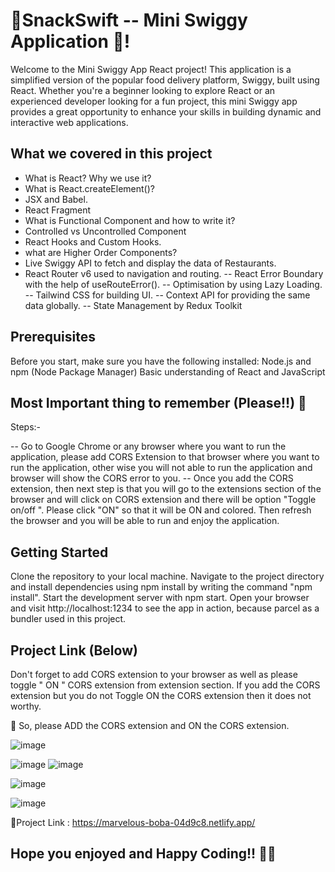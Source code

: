 # 🚀SnackSwift -- Mini Swiggy Application 🧡!

Welcome to the Mini Swiggy App React project! This application is a simplified version of the popular food delivery platform, Swiggy, built using React. Whether you're a beginner looking to explore React or an experienced developer looking for a fun project, this mini Swiggy app provides a great opportunity to enhance your skills in building dynamic and interactive web applications.

## What we covered in this project

- What is React? Why we use it?
- What is React.createElement()?
- JSX and Babel.
- React Fragment
- What is Functional Component and how to write it?
- Controlled vs Uncontrolled Component
- React Hooks and Custom Hooks.
- what are Higher Order Components?
- Live Swiggy API to fetch and display the data of Restaurants.
- React Router v6 used to navigation and routing.
-- React Error Boundary with the help of useRouteError().
-- Optimisation by using Lazy Loading.
-- Tailwind CSS for building UI.
-- Context API for providing the same data globally.
-- State Management by Redux Toolkit

## Prerequisites

Before you start, make sure you have the following installed:
Node.js and npm (Node Package Manager)
Basic understanding of React and JavaScript

## Most Important thing to remember (Please!!) 🚀

Steps:-

-- Go to Google Chrome or any browser where you want to run the application, please add CORS Extension to that browser where you want to run the application, other wise you will not able to run the application and browser will show the CORS error to you. 
-- Once you add the CORS extension, then next step is that you will go to the extensions section of the browser and will click on CORS extension and there will be option "Toggle on/off ". Please click "ON" so that it will be ON and colored. Then refresh the browser and you will be able to run and enjoy the application.

## Getting Started

Clone the repository to your local machine.
Navigate to the project directory and install dependencies using npm install by writing the command "npm install".
Start the development server with npm start.
Open your browser and visit http://localhost:1234 to see the app in action, because parcel as a bundler used in this project.

## Project Link (Below)

Don't forget to add CORS extension to your browser as well as please toggle " ON " CORS extension from extension section. If you add the CORS extension but you do not Toggle ON the CORS extension then it does not worthy.

🚀 So, please ADD the CORS extension and ON the CORS extension.

![image](https://github.com/Syed-Mohd-Azam/Mini-Swiggy-App/assets/112909412/6a567d8c-bca0-4e55-8c22-eaf6fa404302)

![image](https://github.com/Syed-Mohd-Azam/Mini-Swiggy-App/assets/112909412/e491e457-c0d2-4bca-9d5c-40c1ca12de1b)
![image](https://github.com/Syed-Mohd-Azam/Mini-Swiggy-App/assets/112909412/26ad2dc3-76b4-47fc-9f03-73249551dd2e)

![image](https://github.com/Syed-Mohd-Azam/Mini-Swiggy-App/assets/112909412/f0f6412d-18de-4528-aa5d-e2c1a51194e9)

![image](https://github.com/Syed-Mohd-Azam/Mini-Swiggy-App/assets/112909412/731cc2a7-e5c7-4f64-b84b-f676213eb041)

🎉Project Link : https://marvelous-boba-04d9c8.netlify.app/

## Hope you enjoyed and Happy Coding!! 🚀🚀
